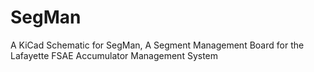 # SegMan
A KiCad Schematic for SegMan, A Segment Management Board for the Lafayette FSAE Accumulator Management System

